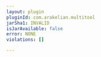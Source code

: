 ```yaml
---
layout: plugin
pluginId: com.arakelian.multitool
jarSha1: INVALID
isJarAvailable: false
error: NONE
violations: []

---
```

